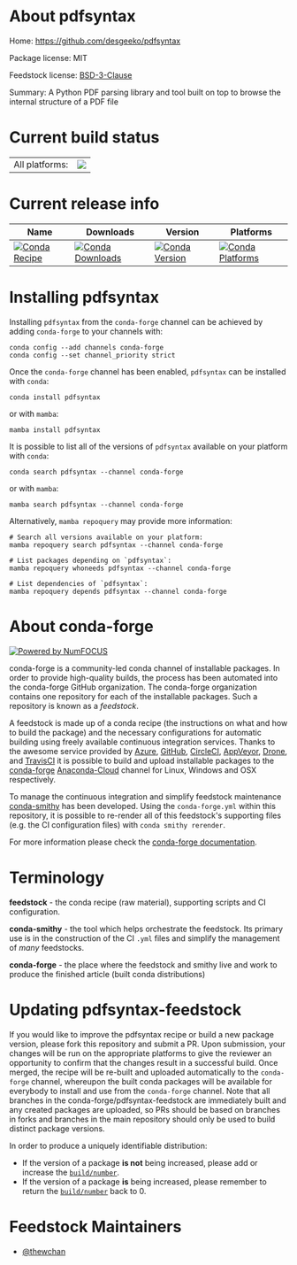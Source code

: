 About pdfsyntax
===============

Home: https://github.com/desgeeko/pdfsyntax

Package license: MIT

Feedstock license: [BSD-3-Clause](https://github.com/conda-forge/pdfsyntax-feedstock/blob/main/LICENSE.txt)

Summary: A Python PDF parsing library and tool built on top to browse the internal structure of a PDF file

Current build status
====================


<table><tr><td>All platforms:</td>
    <td>
      <a href="https://dev.azure.com/conda-forge/feedstock-builds/_build/latest?definitionId=18125&branchName=main">
        <img src="https://dev.azure.com/conda-forge/feedstock-builds/_apis/build/status/pdfsyntax-feedstock?branchName=main">
      </a>
    </td>
  </tr>
</table>

Current release info
====================

| Name | Downloads | Version | Platforms |
| --- | --- | --- | --- |
| [![Conda Recipe](https://img.shields.io/badge/recipe-pdfsyntax-green.svg)](https://anaconda.org/conda-forge/pdfsyntax) | [![Conda Downloads](https://img.shields.io/conda/dn/conda-forge/pdfsyntax.svg)](https://anaconda.org/conda-forge/pdfsyntax) | [![Conda Version](https://img.shields.io/conda/vn/conda-forge/pdfsyntax.svg)](https://anaconda.org/conda-forge/pdfsyntax) | [![Conda Platforms](https://img.shields.io/conda/pn/conda-forge/pdfsyntax.svg)](https://anaconda.org/conda-forge/pdfsyntax) |

Installing pdfsyntax
====================

Installing `pdfsyntax` from the `conda-forge` channel can be achieved by adding `conda-forge` to your channels with:

```
conda config --add channels conda-forge
conda config --set channel_priority strict
```

Once the `conda-forge` channel has been enabled, `pdfsyntax` can be installed with `conda`:

```
conda install pdfsyntax
```

or with `mamba`:

```
mamba install pdfsyntax
```

It is possible to list all of the versions of `pdfsyntax` available on your platform with `conda`:

```
conda search pdfsyntax --channel conda-forge
```

or with `mamba`:

```
mamba search pdfsyntax --channel conda-forge
```

Alternatively, `mamba repoquery` may provide more information:

```
# Search all versions available on your platform:
mamba repoquery search pdfsyntax --channel conda-forge

# List packages depending on `pdfsyntax`:
mamba repoquery whoneeds pdfsyntax --channel conda-forge

# List dependencies of `pdfsyntax`:
mamba repoquery depends pdfsyntax --channel conda-forge
```


About conda-forge
=================

[![Powered by
NumFOCUS](https://img.shields.io/badge/powered%20by-NumFOCUS-orange.svg?style=flat&colorA=E1523D&colorB=007D8A)](https://numfocus.org)

conda-forge is a community-led conda channel of installable packages.
In order to provide high-quality builds, the process has been automated into the
conda-forge GitHub organization. The conda-forge organization contains one repository
for each of the installable packages. Such a repository is known as a *feedstock*.

A feedstock is made up of a conda recipe (the instructions on what and how to build
the package) and the necessary configurations for automatic building using freely
available continuous integration services. Thanks to the awesome service provided by
[Azure](https://azure.microsoft.com/en-us/services/devops/), [GitHub](https://github.com/),
[CircleCI](https://circleci.com/), [AppVeyor](https://www.appveyor.com/),
[Drone](https://cloud.drone.io/welcome), and [TravisCI](https://travis-ci.com/)
it is possible to build and upload installable packages to the
[conda-forge](https://anaconda.org/conda-forge) [Anaconda-Cloud](https://anaconda.org/)
channel for Linux, Windows and OSX respectively.

To manage the continuous integration and simplify feedstock maintenance
[conda-smithy](https://github.com/conda-forge/conda-smithy) has been developed.
Using the ``conda-forge.yml`` within this repository, it is possible to re-render all of
this feedstock's supporting files (e.g. the CI configuration files) with ``conda smithy rerender``.

For more information please check the [conda-forge documentation](https://conda-forge.org/docs/).

Terminology
===========

**feedstock** - the conda recipe (raw material), supporting scripts and CI configuration.

**conda-smithy** - the tool which helps orchestrate the feedstock.
                   Its primary use is in the construction of the CI ``.yml`` files
                   and simplify the management of *many* feedstocks.

**conda-forge** - the place where the feedstock and smithy live and work to
                  produce the finished article (built conda distributions)


Updating pdfsyntax-feedstock
============================

If you would like to improve the pdfsyntax recipe or build a new
package version, please fork this repository and submit a PR. Upon submission,
your changes will be run on the appropriate platforms to give the reviewer an
opportunity to confirm that the changes result in a successful build. Once
merged, the recipe will be re-built and uploaded automatically to the
`conda-forge` channel, whereupon the built conda packages will be available for
everybody to install and use from the `conda-forge` channel.
Note that all branches in the conda-forge/pdfsyntax-feedstock are
immediately built and any created packages are uploaded, so PRs should be based
on branches in forks and branches in the main repository should only be used to
build distinct package versions.

In order to produce a uniquely identifiable distribution:
 * If the version of a package **is not** being increased, please add or increase
   the [``build/number``](https://docs.conda.io/projects/conda-build/en/latest/resources/define-metadata.html#build-number-and-string).
 * If the version of a package **is** being increased, please remember to return
   the [``build/number``](https://docs.conda.io/projects/conda-build/en/latest/resources/define-metadata.html#build-number-and-string)
   back to 0.

Feedstock Maintainers
=====================

* [@thewchan](https://github.com/thewchan/)


